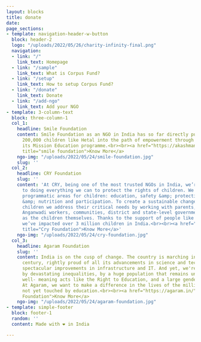 ```yaml
---
layout: blocks
title: donate
date: 
page_sections:
- template: navigation-header-w-button
  block: header-2
  logo: "/uploads/2022/05/26/charity-infinity-final.png"
  navigation:
  - link: "/"
    link_text: Homepage
  - link: "/sample"
    link_text: What is Corpus Fund?
  - link: "/setup"
    link_text: How to setup Corpus Fund?
  - link: "/donate"
    link_text: Donate
  - link: "/add-ngo"
    link_text: Add your NGO
- template: 3-column-text
  block: three-column-1
  col_1:
    headline: Smile Foundation
    content: Smile Foundation as an NGO in India has so far directly put more than
      200,000 children like Hetal into the path of empowerment through education through
      its Mission Education programme.<br><br><a href="https://akashmanoharan.github.io/ubuild-jekyll/smile"
      title="smile foundation">Know More</a>
    ngo-img: "/uploads/2022/05/24/smile-foundation.jpg"
    slug: ''
  col_2:
    headline: CRY Foundation
    slug: ''
    content: 'At CRY, being one of the most trusted NGOs in India, we’re committed
      to doing everything we can to protect the rights of children. We work on 4 key
      programmatic areas for children: education, safety &amp; protection, health
      &amp; nutrition and participation. To create a sustainable change for India’s
      children we address their critical needs by working with parents, teachers,
      Anganwadi workers, communities, district and state-level governments as well
      as the children themselves. Thanks to the support of people like you, so far
      we’ve impacted over 3 million children in India.<br><br><a href="https://akashmanoharan.github.io/ubuild-jekyll/cry"
      title="Cry Foundation">Know More</a>'
    ngo-img: "/uploads/2022/05/24/cry-foundation.jpg"
  col_3:
    headline: Agaram Foundation
    slug: ''
    content: India is on the cusp of change. The country is marching into the 21st
      century, rightly proud of all its advancements in science and technology, its
      spectacular improvements in infrastructure and IT. And yet, we're weighed down
      by devastating inequalities, by a huge population that remains untouched by
      well- meaning acts like the Right to Education, and a large gender inequality.
      At Agaram, we want to make a difference in the lives of the millions who are
      not yet touched by education.<br><br><a href="https://agaram.in/" title="Agaram
      Foundation">Know More</a>
    ngo-img: "/uploads/2022/05/24/agaram-foundation.jpg"
- template: simple-footer
  block: footer-1
  random: ''
  content: Made with ❤︎ in India

---
```

